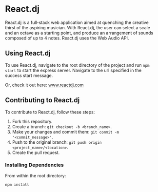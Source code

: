 # React.dj

React.dj is a full-stack web application aimed at quenching the creative thirst of the aspiring musician. With React.dj, the user can select a scale and an octave as a starting point, and produce an arrangement of sounds composed of up to 4 notes. React.dj uses the Web Audio API.

## Using React.dj

To use React.dj, navigate to the root directory of the project and run ```npm start``` to start the express server. Navigate to the url specified in the success start message. 

Or, check it out here: www.reactdj.com

## Contributing to React.dj

To contribute to React.dj, follow these steps:

1. Fork this repository.
2. Create a branch: ```git checkout -b <branch_name>```.
3. Make your changes and commit them: ```git commit -m '<commit_message>'```.
4. Push to the original branch: ```git push origin <project_name>/<location>```.
5. Create the pull request.

### Installing Dependencies
From within the root directory:

```
npm install
```

